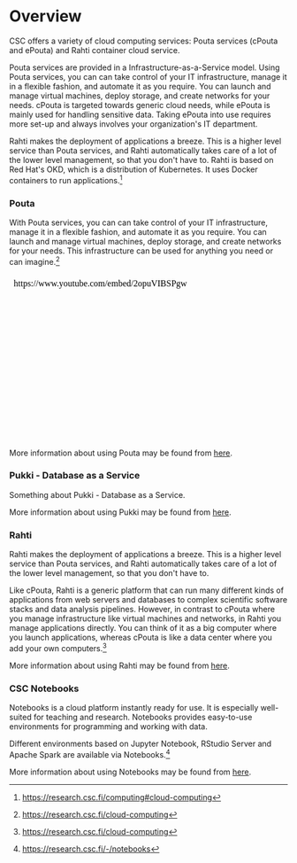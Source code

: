 # Overview

CSC offers a variety of cloud computing services: Pouta services (cPouta and ePouta) and Rahti container cloud service.

Pouta services are provided in a Infrastructure-as-a-Service model. Using Pouta services, you can can take control of your IT infrastructure, manage it in a flexible fashion, and automate it as you require. You can launch and manage virtual machines, deploy storage, and create networks for your needs. cPouta is targeted towards generic cloud needs, while ePouta is mainly used for handling sensitive data. Taking ePouta into use requires more set-up and always involves your organization's IT department.

Rahti makes the deployment of applications a breeze. This is a higher level service than Pouta services, and Rahti automatically takes care of a lot of the lower level management, so that you don't have to. Rahti is based on Red Hat's OKD, which is a distribution of Kubernetes. It uses Docker containers to run applications.[^1]

### Pouta

With Pouta services, you can can take control of your IT infrastructure, manage it in a flexible fashion, and automate it as you require. You can launch and manage virtual machines, deploy storage, and create networks for your needs. This infrastructure can be used for anything you need or can imagine.[^2]

<iframe
    width="400"
    height="300"
    srcdoc="https://www.youtube.com/embed/2opuVIBSPgw"
    title="CSC's Pouta Cloud Services"
    frameborder="0"
    allow="accelerometer; autoplay; clipboard-write; encrypted-media;gyroscope; picture-in-picture"
    allowfullscreen>
</iframe>

More information about using Pouta may be found from [here](pouta/).

### Pukki - Database as a Service

Something about Pukki - Database as a Service.

More information about using Pukki may be found from [here](dbaas/).

### Rahti

Rahti makes the deployment of applications a breeze. This is a higher level service than Pouta services, and Rahti automatically takes care of a lot of the lower level management, so that you don't have to.

Like cPouta, Rahti is a generic platform that can run many different kinds of applications from web servers and databases to complex scientific software stacks and data analysis pipelines. However, in contrast to cPouta where you manage infrastructure like virtual machines and networks, in Rahti you manage applications directly. You can think of it as a big computer where you launch applications, whereas cPouta is like a data center where you add your own computers.[^2]

More information about using Rahti may be found from [here](rahti/).

### CSC Notebooks

Notebooks is a cloud platform instantly ready for use. It is especially well-suited for teaching and research. Notebooks provides easy-to-use environments for programming and working with data. 

Different environments based on Jupyter Notebook, RStudio Server and Apache Spark are available via Notebooks.[^3]

More information about using Notebooks may be found from [here](csc_notebooks/).

[^1]: https://research.csc.fi/computing#cloud-computing
[^2]: https://research.csc.fi/cloud-computing
[^3]: https://research.csc.fi/-/notebooks
